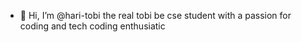- 👋 Hi, I’m @hari-tobi
  the real tobi
  be cse student with a passion for coding and tech
  coding enthusiatic

<!---
hari-tobi/hari-tobi is a ✨ special ✨ repository because its `README.md` (this file) appears on your GitHub profile.
You can click the Preview link to take a look at your changes.
--->
